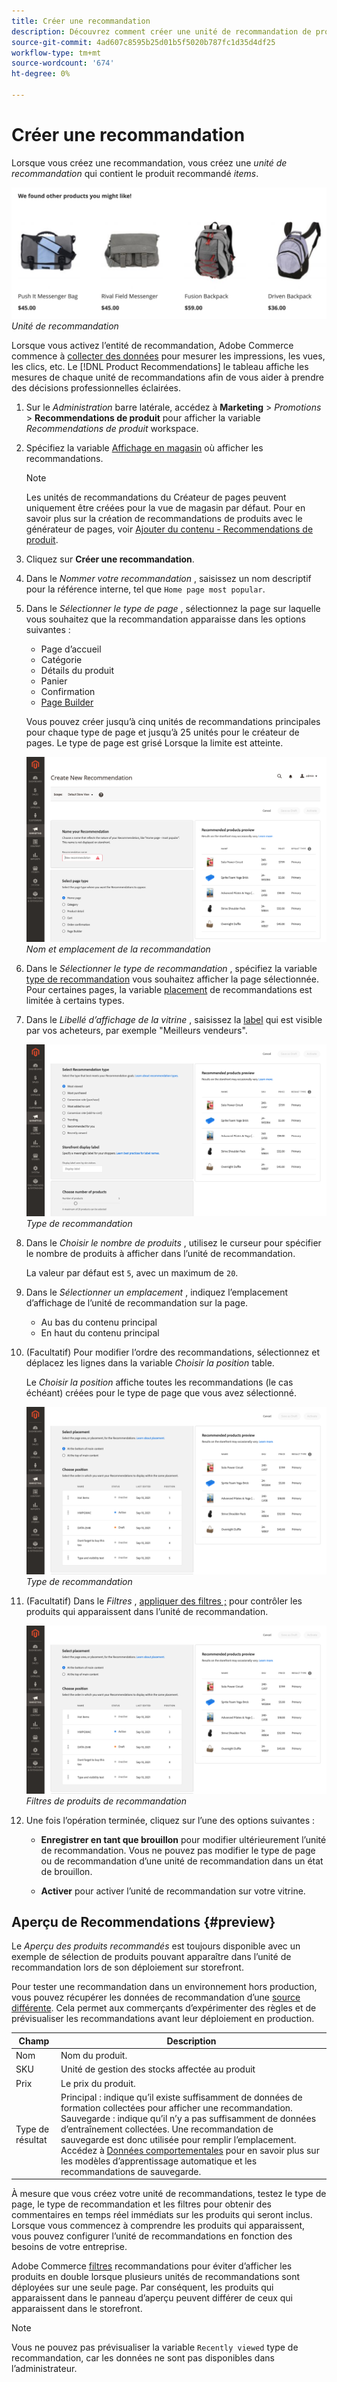 ```yaml
---
title: Créer une recommandation
description: Découvrez comment créer une unité de recommandation de produit.
source-git-commit: 4ad607c8595b25d01b5f5020b787fc1d35d4df25
workflow-type: tm+mt
source-wordcount: '674'
ht-degree: 0%

---
```


# Créer une recommandation

Lorsque vous créez une recommandation, vous créez une _unité de recommandation_ qui contient le produit recommandé _items_.

![Unité de recommandation](assets/unit.png)
_Unité de recommandation_

Lorsque vous activez l’entité de recommandation, Adobe Commerce commence à [collecter des données](workspace.md) pour mesurer les impressions, les vues, les clics, etc. Le [!DNL Product Recommendations] le tableau affiche les mesures de chaque unité de recommandations afin de vous aider à prendre des décisions professionnelles éclairées.

1. Sur le _Administration_ barre latérale, accédez à **Marketing** > _Promotions_ > **Recommendations de produit** pour afficher la variable _Recommendations de produit_ workspace.

1. Spécifiez la variable [Affichage en magasin](https://docs.magento.com/user-guide/configuration/scope.html) où afficher les recommandations.

   >[!NOTE]
   >
   > Les unités de recommandations du Créateur de pages peuvent uniquement être créées pour la vue de magasin par défaut. Pour en savoir plus sur la création de recommandations de produits avec le générateur de pages, voir [Ajouter du contenu - Recommendations de produit](https://docs.magento.com/user-guide/cms/page-builder-add-recommendations.html).

1. Cliquez sur **Créer une recommandation**.

1. Dans le _Nommer votre recommandation_ , saisissez un nom descriptif pour la référence interne, tel que `Home page most popular`.

1. Dans le _Sélectionner le type de page_ , sélectionnez la page sur laquelle vous souhaitez que la recommandation apparaisse dans les options suivantes :

   - Page d’accueil
   - Catégorie
   - Détails du produit
   - Panier
   - Confirmation
   - [Page Builder](https://docs.magento.com/user-guide/cms/page-builder-add-recommendations.html)

   Vous pouvez créer jusqu’à cinq unités de recommandations principales pour chaque type de page et jusqu’à 25 unités pour le créateur de pages. Le type de page est grisé Lorsque la limite est atteinte.

   ![Nom de la recommandation](assets/create-recommendation.png)
   _Nom et emplacement de la recommandation_

1. Dans le _Sélectionner le type de recommandation_ , spécifiez la variable [type de recommandation](type.md) vous souhaitez afficher la page sélectionnée. Pour certaines pages, la variable [placement](placement.md) de recommandations est limitée à certains types.

1. Dans le _Libellé d’affichage de la vitrine_ , saisissez la [label](placement.md#recommendation-labels) qui est visible par vos acheteurs, par exemple &quot;Meilleurs vendeurs&quot;.

   ![Nom de la recommandation](assets/create-recommendation-select-type.png)
   _Type de recommandation_

1. Dans le _Choisir le nombre de produits_ , utilisez le curseur pour spécifier le nombre de produits à afficher dans l’unité de recommandation.

   La valeur par défaut est `5`, avec un maximum de `20`.

1. Dans le _Sélectionner un emplacement_ , indiquez l’emplacement d’affichage de l’unité de recommandation sur la page.

   - Au bas du contenu principal
   - En haut du contenu principal

1. (Facultatif) Pour modifier l’ordre des recommandations, sélectionnez et déplacez les lignes dans la variable _Choisir la position_ table.

   Le _Choisir la position_ affiche toutes les recommandations (le cas échéant) créées pour le type de page que vous avez sélectionné.

   ![Nom de la recommandation](assets/create-recommendation-select-placement.png)
   _Type de recommandation_

1. (Facultatif) Dans le _Filtres_ , [appliquer des filtres ;](filters.md) pour contrôler les produits qui apparaissent dans l’unité de recommandation.

   ![Nom de la recommandation](assets/create-recommendation-select-placement.png)
   _Filtres de produits de recommandation_

1. Une fois l’opération terminée, cliquez sur l’une des options suivantes :

   - **Enregistrer en tant que brouillon** pour modifier ultérieurement l’unité de recommandation. Vous ne pouvez pas modifier le type de page ou de recommandation d’une unité de recommandation dans un état de brouillon.

   - **Activer** pour activer l’unité de recommandation sur votre vitrine.

## Aperçu de Recommendations {#preview}

Le _Aperçu des produits recommandés_ est toujours disponible avec un exemple de sélection de produits pouvant apparaître dans l’unité de recommandation lors de son déploiement sur storefront.

Pour tester une recommandation dans un environnement hors production, vous pouvez récupérer les données de recommandation d’une [source différente](settings.md). Cela permet aux commerçants d’expérimenter des règles et de prévisualiser les recommandations avant leur déploiement en production.

| Champ | Description |
|---|---|
| Nom | Nom du produit. |
| SKU | Unité de gestion des stocks affectée au produit |
| Prix | Le prix du produit. |
| Type de résultat | Principal : indique qu’il existe suffisamment de données de formation collectées pour afficher une recommandation.<br />Sauvegarde : indique qu’il n’y a pas suffisamment de données d’entraînement collectées. Une recommandation de sauvegarde est donc utilisée pour remplir l’emplacement. Accédez à [Données comportementales](behavioral-data.md) pour en savoir plus sur les modèles d’apprentissage automatique et les recommandations de sauvegarde. |

À mesure que vous créez votre unité de recommandations, testez le type de page, le type de recommandation et les filtres pour obtenir des commentaires en temps réel immédiats sur les produits qui seront inclus. Lorsque vous commencez à comprendre les produits qui apparaissent, vous pouvez configurer l’unité de recommandations en fonction des besoins de votre entreprise.

Adobe Commerce [filtres](filters.md) recommandations pour éviter d’afficher les produits en double lorsque plusieurs unités de recommandations sont déployées sur une seule page. Par conséquent, les produits qui apparaissent dans le panneau d’aperçu peuvent différer de ceux qui apparaissent dans le storefront.

>[!NOTE]
>
> Vous ne pouvez pas prévisualiser la variable `Recently viewed` type de recommandation, car les données ne sont pas disponibles dans l’administrateur.
